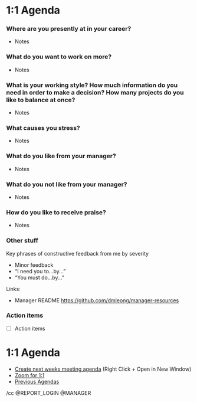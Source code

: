 # 1:1 Agenda

### Where are you presently at in your career? 
- Notes

### What do you want to work on more? 
- Notes 

### What is your working style? How much information do you need in order to make a decision? How many projects do you like to balance at once? 
- Notes

### What causes you stress? 
- Notes

### What do you like from your manager? 
- Notes

### What do you not like from your manager? 
- Notes

### How do you like to receive praise?
- Notes

### Other stuff 

Key phrases of constructive feedback from me by severity
- Minor feedback
- “I need you to…by...” 
- “You must do…by…” 

Links: 
- Manager README https://github.com/dmleong/manager-resources 


### Action items
- [ ] Action items

# 1:1 Agenda
* [Create next weeks meeting agenda](https://github.com/REPO/REPORT_LOGIN/issues/new?template=one-on-one-agenda.md&title=1:1%20Agenda,%20MM/DD/YYYY&labels=Agendas) (Right Click + Open in New Window)
* [Zoom for 1:1](https://github.zoom.us/j/ZOOM_ID)
* [Previous Agendas](https://github.com/REPO/REPORT_LOGIN/issues?utf8=%E2%9C%93&q=is%3Aissue%201%3A1%20Agenda)

/cc @REPORT_LOGIN @MANAGER
